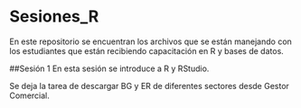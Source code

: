 # Sesiones_R

En este repositorio se encuentran los archivos que se están manejando con los estudiantes que están recibiendo capacitación en R y bases de datos.

##Sesión 1
En esta sesión se introduce a R y RStudio.

Se deja la tarea de descargar BG y ER de diferentes sectores desde Gestor Comercial.

